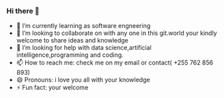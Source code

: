 ### Hi there 👋
- 🌱 I’m currently learning as software engneering
- 👯 I’m looking to collaborate on  with any one in this git.world your kindly welcome to share ideas and knowledge 
- 🤔 I’m looking for help with data science,artificial intelligence,programming and coding.
- 📫 How to reach me: check me on my email or contact( +255 762 856 893)
- 😄 Pronouns: i love you all with your knowledge
- ⚡ Fun fact: your welcome

